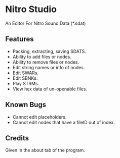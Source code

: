 # Nitro Studio 
An Editor For Nitro Sound Data (*.sdat) 
 
## Features 
* Packing, extracting, saving SDATS. 
* Ability to add files or nodes. 
* Ability to remove files or nodes. 
* Edit string names or info of nodes. 
* Edit SWARs.
* Edit SBNKs.
* Play STRMs.
* View hex data of un-openable files. 
 
## Known Bugs 
* Cannot edit placeholders. 
* Cannot edit nodes that have a fileID out of index. 
 
## Credits 
Given in the about tab of the program. 